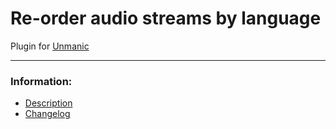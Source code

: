 # Re-order audio streams by language
Plugin for [Unmanic](https://github.com/Unmanic)

---

### Information:

- [Description](description.md)
- [Changelog](changelog.md)
